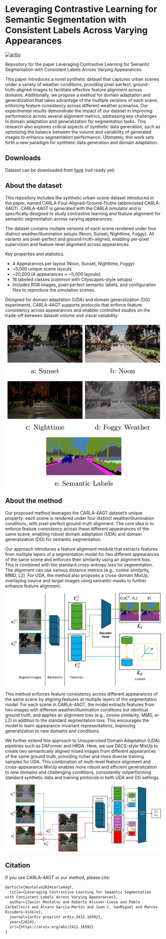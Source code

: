 # Leveraging Contrastive Learning for Semantic Segmentation with Consistent Labels Across Varying Appearances

[![arXiv](https://img.shields.io/badge/arXiv-2412.16592-b31b1b.svg)](https://arxiv.org/abs/2412.16592)

Repository for the paper Leveraging Contrastive Learning for Semantic Segmentation with Consistent Labels Across Varying Appearances.

This paper introduces a novel synthetic dataset that captures urban scenes under a variety of weather conditions, providing pixel-perfect, ground-truth-aligned images to facilitate effective feature alignment across domains. Additionally, we propose a method for domain adaptation and generalization that takes advantage of the multiple versions of each scene, enforcing feature consistency across different weather scenarios. Our experimental results demonstrate the impact of our dataset in improving performance across several alignment metrics, addressing key challenges in domain adaptation and generalization for segmentation tasks. This research also explores critical aspects of synthetic data generation, such as optimizing the balance between the volume and variability of generated images to enhance segmentation performance. Ultimately, this work sets forth a new paradigm for synthetic data generation and domain adaptation.

## Downloads
Dataset can be downloaded from [here](https://link) (not ready yet)


## About the dataset

This repository includes the synthetic urban-scene dataset introduced in the paper,
named CARLA-Four-Aligned-Ground-Truths (abbreviated CARLA-4AGT). CARLA-4AGT is
generated with the CARLA simulator and is specifically designed to study
contrastive learning and feature alignment for semantic segmentation across
varying appearances.

The dataset contains multiple versions of each scene rendered under four
distinct weather/illumination setups (Noon, Sunset, Nighttime, Foggy). All
variants are pixel-perfect and ground-truth-aligned, enabling per-pixel
supervision and feature-level alignment across appearances.

Key properties and statistics:

- 4 Appearances per layout (Noon, Sunset, Nighttime, Foggy)
- ~5,000 unique scene layouts
- ~20,000 (4 appearances × ~5,000 layouts)
- 16 labeled classes (common with Cityscapes-style setups)
- Includes RGB images, pixel-perfect semantic labels, and configuration files
	to reproduce the simulation scenes.

Designed for domain adaptation (UDA) and domain generalization (DG) experiments,
CARLA-4AGT supports protocols that enforce feature consistency across
appearances and enables controlled studies on the trade-off between dataset
volume and visual variability.

![Dataset example — CARLA-4AGT](figures/dataset_example.png)

## About the method

Our proposed method leverages the CARLA-4AGT dataset’s unique property: each scene is rendered under four distinct weather/illumination conditions, with pixel-perfect ground-truth alignment. The core idea is to enforce feature consistency across these different appearances of the same scene, enabling robust domain adaptation (UDA) and domain generalization (DG) for semantic segmentation.

Our approach introduces a feature alignment module that extracts features from multiple layers of a segmentation model for two different appearances of the same scene and enforces their similarity using an alignment loss. This is combined with the standard cross-entropy loss for segmentation. The alignment can use various distance metrics (e.g., cosine similarity, MMD, L2). For UDA, the method also proposes a cross-domain MixUp, overlaying source and target images using semantic masks to further enhance feature alignment.

![Feature Alignment](figures/feature_alignment.jpg)

This method enforces feature consistency across different appearances of the same scene by aligning features at multiple layers of the segmentation model. For each scene in CARLA-4AGT, the model extracts features from two images with different weather/illumination conditions but identical ground truth, and applies an alignment loss (e.g., cosine similarity, MMD, or L2) in addition to the standard segmentation loss. This encourages the model to learn appearance-invariant representations, improving generalization to new domains and conditions.

We further extend this approach to Unsupervised Domain Adaptation (UDA) pipelines such as DAFormer and HRDA. Here, we use DACS-style MixUp to create two semantically aligned mixed images from different appearances of the same ground truth, providing richer and more diverse training samples for UDA. This combination of multi-level feature alignment and cross-appearance MixUp enables more robust and efficient generalization to new domains and challenging conditions, consistently outperforming standard synthetic data and training protocols in both UDA and DG settings.

![Technique Overview](figures/technique.jpg)

## Citation

If you use CARLA-4AGT or our method, please cite:

```
@article{montalvo2024carla4agt,
  title={Leveraging Contrastive Learning for Semantic Segmentation with Consistent Labels Across Varying Appearances},
  author={Javier Montalvo and Roberto Alcover-Couso and Pablo Carballeira and Álvaro García-Martín and Juan C. SanMiguel and Marcos Escudero-Viñolo},
  journal={arXiv preprint arXiv:2412.16592},
  year={2024},
  url={https://arxiv.org/abs/2412.16592}
}
```











